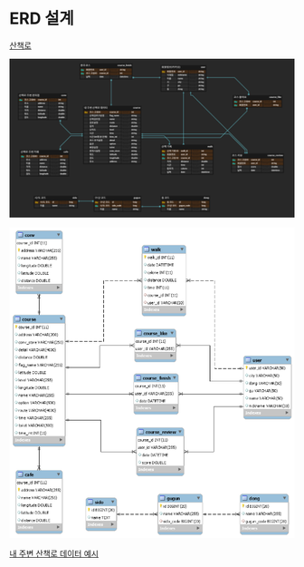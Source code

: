 # ERD 설계

[산책로](https://www.erdcloud.com/d/TjDPS8RyqLh7vAFLp)

![산책로.png](img/%EC%82%B0%EC%B1%85%EB%A1%9C.png)

![산책로2.png](img/%EC%82%B0%EC%B1%85%EB%A1%9C2.png)

[내 주변 산책로 데이터 예시](https://www.notion.so/ff2bc998831847049f5e69acc22b7497)